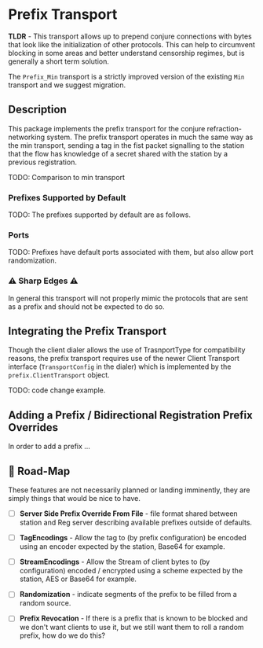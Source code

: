 
# Prefix Transport

**TLDR** - This transport allows up to prepend conjure connections with bytes that look like the
initialization of other protocols. This can help to circumvent blocking in some areas and better
understand censorship regimes, but is generally a short term solution.

The `Prefix_Min` transport is a strictly improved version of the existing `Min` transport and we
suggest migration.

## Description

This package implements the prefix transport for the conjure refraction-networking system. The
prefix transport operates in much the same way as the min transport, sending a tag in the fist
packet signalling to the station that the flow has knowledge of a secret shared with the station by
a previous registration.

TODO: Comparison to min transport

### Prefixes Supported by Default

TODO: The prefixes supported by default are as follows.

### Ports

TODO: Prefixes have default ports associated with them, but also allow port randomization.

### :warning: Sharp Edges :warning:

In general this transport will not properly mimic the protocols that are sent as a prefix and should
not be expected to do so.

## Integrating the Prefix Transport

Though the client dialer allows the use of TrasnportType  for compatibility reasons, the prefix
transport requires use of the newer Client Transport interface (`TransportConfig` in the dialer)
which is implemented by the `prefix.ClientTransport` object.

TODO: code change example.

## Adding a Prefix / Bidirectional Registration Prefix Overrides

In order to add a prefix ...

## :construction: Road-Map

These features are not necessarily planned or landing imminently, they are simply things that would
be nice to have.

- [ ] **Server Side Prefix Override From File** - file format shared between station and Reg server
  describing available prefixes outside of defaults.

- [ ] **TagEncodings** - Allow the tag to (by prefix configuration) be encoded using an encoder
  expected by the station, Base64 for example.

- [ ] **StreamEncodings** - Allow the Stream of client bytes to (by configuration) encoded /
  encrypted using a scheme expected by the station, AES or Base64 for example.

- [ ] **Randomization** - indicate segments of the prefix to be filled from a random source.

- [ ] **Prefix Revocation** - If there is a prefix that is known to be blocked and we don't want
  clients to use it, but we still want them to roll a random prefix, how do we do this?

